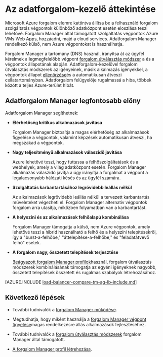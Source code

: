 <properties
    pageTitle="Adatforgalom Manager |} Microsoft Azure"
    description="Ez a cikk segít megérteni forgalom Manager van, és hogy-e a megfelelő forgalom útválasztási választás az alkalmazás"
    services="traffic-manager"
    documentationCenter=""
    authors="sdwheeler"
    manager="carmonm"
    editor=""
/>
<tags
    ms.service="traffic-manager"
    ms.devlang="na"
    ms.topic="article"
    ms.tgt_pltfrm="na"
    ms.workload="infrastructure-services"
    ms.date="10/11/2016"
    ms.author="sewhee"
/>

# <a name="overview-of-traffic-manager"></a>Az adatforgalom-kezelő áttekintése

Microsoft Azure forgalom elemre kattintva állítsa be a felhasználó forgalom szolgáltatás végpontok különböző adatközpont esetén eloszlása teszi lehetővé. Forgalom Manager által támogatott szolgáltatás végpontok Azure VMs Web Apps, hozzáadni, majd a cloud services. Adatforgalom Manager rendelkező külső, nem Azure végpontokat is használhatja.

Forgalom Manager a tartomány (DNS) használ, irányítsa át az ügyfél kérelmek a legmegfelelőbb végpont [forgalom útválasztás módszer](traffic-manager-routing-methods.md) a és a végpontok állapotának alapján. Adatforgalom-kezelővel forgalom útválasztás módszerek az igényeinek, másik alkalmazás igényekkel, a végpontok állapot [ellenőrzése](traffic-manager-monitoring.md)és a automatikusan átveszi cellatartományban. Adatforgalom felügyelője rugalmassá a hiba, többek között a teljes Azure-terület hibát.

## <a name="traffic-manager-benefits"></a>Adatforgalom Manager legfontosabb előny

Adatforgalom Manager segíthetnek:

- **Elérhetőség kritikus alkalmazások javítása**

    Forgalom Manager biztosítja a magas elérhetőség az alkalmazások figyelése a végpontok, valamint képzések automatikusan átveszi, ha megszakad a végpontok.

- **Nagy teljesítményű alkalmazások válaszidő javítása**

    Azure lehetővé teszi, hogy futtassa a felhőszolgáltatások és a webhelyek, amely a világ adatközpont esetén. Forgalom Manager alkalmazás válaszidő javítja a úgy irányítja a forgalmat a végpont a legalacsonyabb hálózati késés és az ügyfél számára.

- **Szolgáltatás karbantartásához legrövidebb leállás nélkül**

    Az alkalmazások legrövidebb leállás nélkül a tervezett karbantartás műveleteket végezheti el. Forgalom Manager alternatív végpontok forgalom arra utasítja, miközben folyamatban van a karbantartást.

- **A helyszíni és az alkalmazások felhőalapú kombinálása**

    Forgalom Manager támogatja a külső, nem Azure végpontok, amely lehetővé teszi a hibrid használható a felhő és a helyszíni telepítésekről, így a "burst-a-felhőbe," "áttelepítése-a-felhőbe," és "feladatátvevő felhő" esetek.

- **A forgalom nagy, összetett telepítések terjesztése**

    [Beágyazott forgalom Manager profilok](traffic-manager-nested-profiles.md)használ, forgalom útválasztás módszerek kombinálásának támogatja az egyéni igényeknek nagyobb, összetett telepítések összetett és rugalmas szabályok létrehozásához.

[AZURE.INCLUDE [load-balancer-compare-tm-ag-lb-include.md](../../includes/load-balancer-compare-tm-ag-lb-include.md)]

## <a name="next-steps"></a>Következő lépések

- További tudnivalók a [forgalom Manager működése](traffic-manager-how-traffic-manager-works.md).

- Megtudhatja, hogy miként használja a [forgalom Manager végpont figyelése](traffic-manager-monitoring.md)magas rendelkezésre állás alkalmazások fejlesztéséhez.

- További tudnivalók a [forgalom útválasztás módszerek](traffic-manager-routing-methods.md) forgalom Manager által támogatott.

- [A forgalom Manager profil létrehozása](traffic-manager-manage-profiles.md).

